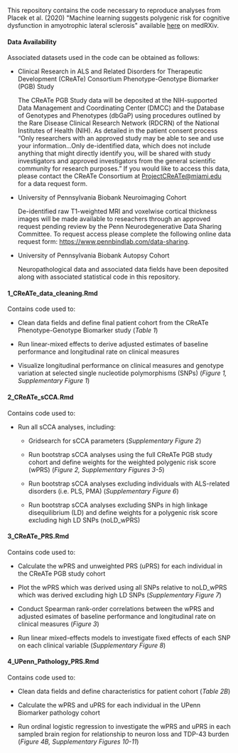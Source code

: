 This repository contains the code necessary to reproduce analyses from
Placek et al. (2020) "Machine learning suggests polygenic risk for
cognitive dysfunction in amyotrophic lateral sclerosis" available
[here](https://www.medrxiv.org/content/10.1101/2019.12.23.19014407v3) on
medRXiv.

#### Data Availability

Associated datasets used in the code can be obtained as follows:

-   Clinical Research in ALS and Related Disorders for Therapeutic
    Development (CReATe) Consortium Phenotype-Genotype Biomarker (PGB)
    Study

    The CReATe PGB Study data will be deposited at the NIH-supported
    Data Management and Coordinating Center (DMCC) and the Database of
    Genotypes and Phenotypes (dbGaP) using procedures outlined by the
    Rare Disease Clinical Research Network (RDCRN) of the National
    Institutes of Health (NIH). As detailed in the patient consent
    process “Only researchers with an approved study may be able to see
    and use your information…Only de-identified data, which does not
    include anything that might directly identify you, will be shared
    with study investigators and approved investigators from the general
    scientific community for research purposes.” If you would like to
    access this data, please contact the CReATe Consortium at
    <ProjectCReATe@miami.edu> for a data request form.

-   University of Pennsylvania Biobank Neuroimaging Cohort

    De-identified raw T1-weighted MRI and voxelwise cortical thickness
    images will be made available to reseachers through an approved
    request pending review by the Penn Neurodegenerative Data Sharing
    Committee. To request access please complete the following online
    data request form: <https://www.pennbindlab.com/data-sharing>.

-   University of Pennsylvania Biobank Autopsy Cohort

    Neuropathological data and associated data fields have been
    deposited along with associated statistical code in this repository.

#### 1\_CReATe\_data\_cleaning.Rmd

Contains code used to:

-   Clean data fields and define final patient cohort from the CReATe
    Phenotype-Genotype Biomarker study (*Table 1*)

-   Run linear-mixed effects to derive adjusted estimates of baseline
    performance and longitudinal rate on clinical measures

-   Visualize longitudinal performance on clinical measures and genotype
    variation at selected single nucleotide polymorphisms (SNPs)
    (*Figure 1, Supplementary Figure 1*)

#### 2\_CReATe\_sCCA.Rmd

Contains code used to:

-   Run all sCCA analyses, including:

    -   Gridsearch for sCCA parameters (*Supplementary Figure 2*)

    -   Run bootstrap sCCA analyses using the full CReATe PGB study
        cohort and define weights for the weighted polygenic risk score
        (wPRS) (*Figure 2, Supplementary Figures 3-5*)

    -   Run bootstrap sCCA analyses excluding individuals with
        ALS-related disorders (i.e. PLS, PMA) (*Supplementary Figure 6*)

    -   Run bootstrap sCCA analyses excluding SNPs in high linkage
        disequilibrium (LD) and define weights for a polygenic risk
        score excluding high LD SNPs (noLD\_wPRS)

#### 3\_CReATe\_PRS.Rmd

Contains code used to:

-   Calculate the wPRS and unweighted PRS (uPRS) for each individual in
    the CReATe PGB study cohort

-   Plot the wPRS which was derived using all SNPs relative to
    noLD\_wPRS which was derived excluding high LD SNPs (*Supplementary
    Figure 7*)

-   Conduct Spearman rank-order correlations between the wPRS and
    adjusted esimates of baseline performance and longitudinal rate on
    clinical measures (*Figure 3*)

-   Run linear mixed-effects models to investigate fixed effects of each
    SNP on each clinical variable (*Supplementary Figure 8*)

#### 4\_UPenn\_Pathology\_PRS.Rmd

Contains code used to:

-   Clean data fields and define characteristics for patient cohort
    (*Table 2B*)

-   Calculate the wPRS and uPRS for each individual in the UPenn
    Biomarker pathology cohort

-   Run ordinal logistic regression to investigate the wPRS and uPRS in
    each sampled brain region for relationship to neuron loss and TDP-43
    burden (*Figure 4B, Supplementary Figures 10-11*)

